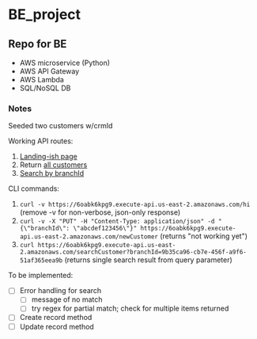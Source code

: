 # BE_project

## Repo for BE

- AWS microservice (Python)
- AWS API Gateway
- AWS Lambda
- SQL/NoSQL DB

### Notes

Seeded two customers w/crmId

Working API routes:

1. [Landing-ish page](https://6oabk6kpg9.execute-api.us-east-2.amazonaws.com/hi)
1. Return [all customers](https://6oabk6kpg9.execute-api.us-east-2.amazonaws.com/allCustomers)
1. [Search by branchId](https://6oabk6kpg9.execute-api.us-east-2.amazonaws.com/searchCustomer?branchId=9b35ca96-cb7e-456f-a9f6-51af365eea9b)

CLI commands:

1. `curl -v https://6oabk6kpg9.execute-api.us-east-2.amazonaws.com/hi` (remove -v for non-verbose, json-only response)
1. `curl -v -X "PUT" -H "Content-Type: application/json" -d "{\"branchId\": \"abcdef123456\"}" https://6oabk6kpg9.execute-api.us-east-2.amazonaws.com/newCustomer` (returns "not working yet")
1. `curl https://6oabk6kpg9.execute-api.us-east-2.amazonaws.com/searchCustomer?branchId=9b35ca96-cb7e-456f-a9f6-51af365eea9b` (returns single search result from query parameter)

To be implemented:

- [ ] Error handling for search
    - [ ] message of no match
    - [ ] try regex for partial match; check for multiple items returned
- [ ] Create record method
- [ ] Update record method
